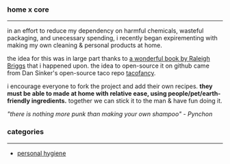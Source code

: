 ### home x core

---

in an effort to reduce my dependency on harmful chemicals, wasteful packaging, and unecessary spending, i recently began expirementing with making my own cleaning & personal products at home. 

the idea for this was in large part thanks to [a wonderful book by Raleigh Briggs](http://microcosmpublishing.com/catalog/books/2333/) that i happened upon. the idea to open-source it on github came from Dan Sinker's open-source taco repo [tacofancy](https://github.com/sinker/tacofancy).

i encourage everyone to fork the project and add their own recipes. **they must be able to made at home with relative ease, using people/pet/earth-friendly ingredients.** together we can stick it to the man & have fun doing it.

_"there is nothing more punk than making your own shampoo"_
_- Pynchon_

### categories

---

 - [personal hygiene]() 
